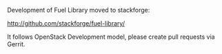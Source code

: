 Development of Fuel Library moved to stackforge:

http://github.com/stackforge/fuel-library/

It follows OpenStack Development model, please create pull requests via Gerrit.
